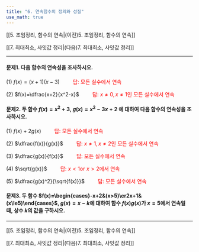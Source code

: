 ```yaml
---
title: "6. 연속함수의 정의와 성질"
use_math: true
---
```

[[5. 조임정리, 함수의 연속|(이전)5. 조임정리, 함수의 연속]]

[[7. 최대최소, 사잇값 정리|(다음)7. 최대최소, 사잇값 정리]]
***
#### 문제1. 다음 함수의 연속성을 조사하시오.

(1) $f(x)=(x+1)(x-3)$
<span style="color: red;">$\qquad$답: 모든 실수에서 연속</span>

(2) $f(x)=\dfrac{x+2}{x^2-x}$
<span style="color: red;">$\qquad$답: $x\ne0, x\ne1$인 모든 실수에서 연속</span>

#### 문제2. 두 함수 $f(x)=x^2+3,\ g(x)=x^2-3x+2$ 에 대하여 다음 함수의 연속성을 조사하시오.

(1) $f(x)+2g(x)$
<span style="color: red;">$\qquad$답: 모든 실수에서 연속</span>

(2) $\dfrac{f(x)}{g(x)}$
<span style="color: red;">$\qquad$답: $x\ne1, x\ne2$인 모든 실수에서 연속</span>

(3) $\dfrac{g(x)}{f(x)}$
<span style="color: red;">$\qquad$답: 모든 실수에서 연속</span>

(4) $\sqrt{g(x)}$
<span style="color: red;">$\qquad$답: $x<1 \text{or } x>2$에서 연속</span>

(5) $\dfrac{g(x)^2}{\sqrt{f(x)}}$
<span style="color: red;">$\qquad$답: 모든 실수에서 연속</span>

#### 문제3. 두 함수 $f(x)=\begin{cases}-x+2&(x>5)\cr2x+1&(x\le5)\end{cases}$, $g(x)=x-k$에 대하여 함수 $f(x)g(x)$가 $x=5$에서 연속일 때, 상수 $k$의 값을 구하시오.






***
[[5. 조임정리, 함수의 연속|(이전)5. 조임정리, 함수의 연속]]

[[7. 최대최소, 사잇값 정리|(다음)7. 최대최소, 사잇값 정리]]